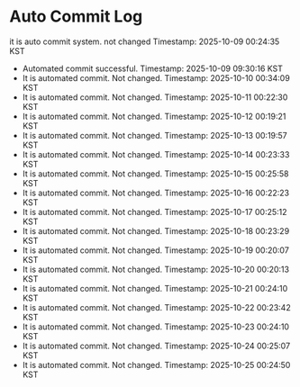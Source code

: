 # Auto Commit Log

it is auto commit system. not changed
Timestamp: 2025-10-09 00:24:35 KST
- Automated commit successful. Timestamp: 2025-10-09 09:30:16 KST
- It is automated commit. Not changed. Timestamp: 2025-10-10 00:34:09 KST
- It is automated commit. Not changed. Timestamp: 2025-10-11 00:22:30 KST
- It is automated commit. Not changed. Timestamp: 2025-10-12 00:19:21 KST
- It is automated commit. Not changed. Timestamp: 2025-10-13 00:19:57 KST
- It is automated commit. Not changed. Timestamp: 2025-10-14 00:23:33 KST
- It is automated commit. Not changed. Timestamp: 2025-10-15 00:25:58 KST
- It is automated commit. Not changed. Timestamp: 2025-10-16 00:22:23 KST
- It is automated commit. Not changed. Timestamp: 2025-10-17 00:25:12 KST
- It is automated commit. Not changed. Timestamp: 2025-10-18 00:23:29 KST
- It is automated commit. Not changed. Timestamp: 2025-10-19 00:20:07 KST
- It is automated commit. Not changed. Timestamp: 2025-10-20 00:20:13 KST
- It is automated commit. Not changed. Timestamp: 2025-10-21 00:24:10 KST
- It is automated commit. Not changed. Timestamp: 2025-10-22 00:23:42 KST
- It is automated commit. Not changed. Timestamp: 2025-10-23 00:24:10 KST
- It is automated commit. Not changed. Timestamp: 2025-10-24 00:25:07 KST
- It is automated commit. Not changed. Timestamp: 2025-10-25 00:24:50 KST
